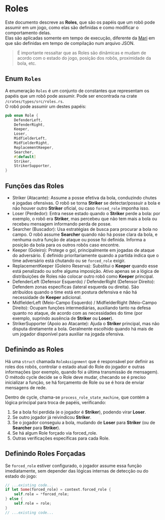 # Roles

Este documento descreve as **Roles**, que são os papéis que um robô pode assumir em um jogo, como elas são definidas e como modificar o comportamento delas.  
Elas são aplicadas somente em tempo de execução, diferente da [Mari](https://github.com/rinobot-team/SPL-Mari) em que são definidas em tempo de compilação num arquivo JSON.  

> É importante ressaltar que as Roles são dinâmicas e mudam de acordo com o estado do jogo, posição dos robôs, proximidade da bola, etc.

## Enum `Roles`

A enumeração `Roles` é um conjunto de constantes que representam os papéis que um robô pode assumir. Pode ser encontrada na crate `/crates/types/src/roles.rs`.  
O robô pode assumir um destes papéis:

```rust
pub enum Role {
    DefenderLeft,
    DefenderRight,
    Keeper,
    Loser,
    MidfielderLeft,
    MidfielderRight,
    ReplacementKeeper,
    Searcher,
    #[default]
    Striker,
    StrikerSupporter,
}
```

## Funções das Roles

- Striker (Atacante): Assume a posse efetiva da bola, conduzindo chutes e jogadas ofensivas. O robô se torna **Striker** se detectar/possuir a bola e não houver outro **Striker** oficial, ou caso `forced_role` imponha isso.
- Loser (Perdedor): Entra nesse estado quando o **Striker** perde a bola: por exemplo, o robô era **Striker**, mas percebeu que não tem mais a bola ou recebeu mensagem informando perda de posse.
- Searcher (Buscador): Usa estratégias de busca para procurar a bola no campo. O robô assume **Searcher** quando não há posse clara da bola, e nenhuma outra função de ataque ou posse foi definida. Informa a posição da bola para os outros robôs caso encontre.
- Keeper (Goleiro): Protege o gol, principalmente em jogadas de ataque do adversário. É definido prioritariamente quando a partida indica que o time adversário está chutando ou se `forced_role` exigir.
- ReplacementKeeper (Goleiro Reserva): Substitui o **Keeper** quando esse está penalizado ou sofre alguma imposição. Ativo apenas se a lógica de distribuições de Roles não colocar outro robô como **Keeper** principal.
- DefenderLeft (Defensor Esquerdo) / DefenderRight (Defensor Direito): Defendem zonas específicas (lateral esquerda ou direita). São atribuídos quando o time está em postura defensiva e não há necessidade de **Keeper** adicional.
- MidfielderLeft (Meio-Campo Esquerdo) / MidfielderRight (Meio-Campo Direito): Ocupam funções intermediárias, auxiliando tanto na defesa quanto no ataque, de acordo com as necessidades do time (por exemplo, suprindo ausência de **Striker** ou **Loser**).
- StrikerSupporter (Apoio ao Atacante): Ajuda o **Striker** principal, mas não disputa diretamente a bola. Geralmente escolhido quando há mais de um jogador disponível para auxiliar na jogada ofensiva.

## Definindo as Roles

Há uma `struct` chamada `RoleAssignment` que é responsável por definir as roles dos robôs, controlar o estado atual do Role do jogador e outras informações (por exemplo, quando foi a última transmissão de mensagem).  
O método cycle decide se o Role deve mudar, checando se é preciso inicializar a função, se há forçamento de Role ou se é hora de enviar mensagens de rede.

Dentro de cycle, chama-se `process_role_state_machine`, que contém a lógica principal para troca de papéis, verificando:

1. Se a bola foi perdida (e o jogador é **Striker**), podendo virar **Loser**.
2. Se outro jogador já reivindicou **Striker**.
3. Se o jogador conseguiu a bola, mudando de **Loser** para **Striker** (ou de **Searcher** para **Striker**).
4. Se há algum Role forçado via forced_role.
5. Outras verificações específicas para cada Role.

## Definindo Roles Forçadas

Se `forced_role` estiver configurado, o jogador assume essa função imediatamente, sem depender das lógicas internas de detecção ou do estado do jogo:

```rust
// ...existing code...
if let Some(forced_role) = context.forced_role {
    self.role = *forced_role;
} else {
    self.role = role;
}
// ...existing code...
```
